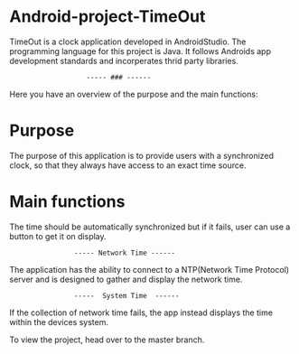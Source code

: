 # Android-project-TimeOut
TimeOut is a clock application developed in AndroidStudio. The programming
language for this project is Java. It follows Androids app development standards and incorperates thrid party libraries.

                       ----- ### ------
                       
Here you have an overview of the purpose and the main functions: 

# Purpose 
The purpose of this application is to provide users with a synchronized clock, so that they always have access to an exact time source.                

# Main functions 

The time should be automatically synchronized but if it fails, user can use a button to get it on display.

                    ----- Network Time ------
The application has the ability to connect to a NTP(Network Time Protocol) server and is designed to gather and display the network time. 

                    -----  System Time  ------
If the collection of network time fails, the app instead displays the time within the devices system.

To view the project, head over to the master branch.
